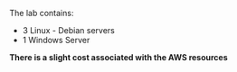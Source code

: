 The lab contains: 
 - 3 Linux - Debian servers
 - 1 Windows Server

**There is a slight cost associated with the AWS resources**

